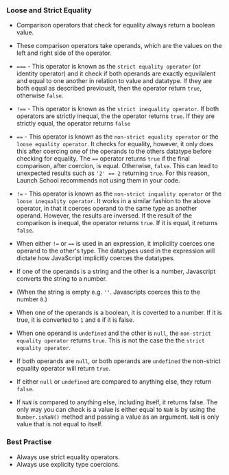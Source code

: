 ### Loose and Strict Equality 

* Comparison operators that check for equality always return a boolean value. 

* These comparison operators take operands, which are the values on the left and right side of the operator. 

* `===` - This operator is known as the `strict equality operator` (or identity operator) and it check if both operands are exactly equvilalent and equal to one another in relation to value and datatype. If they are both equal as described previouslt, then the operator return `true`, otherwise `false`.  

* `!==` - This operator is known as the `strict inequality operator`. If both operators are strictly inequal, the the operator returns `true`. If they are strictly equal, the operator returns `false`

* `==` - This operator is known as the `non-strict equality operator` or the `loose equality operator`. It checks for equality, however, it only does this after coercing one of the operands to the others datatype before checking for equality. The `==` operator returns `true` if the final comparison, after coercion, is equal. Otherwise, `false`. This can lead to unexpected results such as `'2' == 2` returning `true`. For this reason, Launch School recommends not using them in your code. 

* `!=` - This operator is known as the `non-strict inquality operator` or the `loose inequality operator`. It works in a similar fashion to the above operator, in that it coerces operand to the same type as another operand. However, the results are inversed. If the result of the comparison is inequal, the operator returns `true`. If it is equal, it returns `false`.

* When either `!=` or `==` is used in an expression, it implicilty coerces one operand to the other's type. The datatypes used in the expression will dictate how JavaScript implicitly coerces the datatypes. 

* If one of the operands is a string and the other is a number, Javascript converts the string to a number. 
- (When the string is empty e.g. `''`. Javascripts coerces this to the number `0`.)

* When one of the operands is a boolean, it is coverted to a number. If it is true, it is converted to `1` and `0` if it is false. 

* When one operand is `undefined` and the other is `null`, the `non-strict equality operator` returns `true`. This is not the case the the `strict equality operator`.

* If both operands are `null`, or  both operands are `undefined` the non-strict equality operator will return `true`. 

* If either `null` or `undefined` are compared to anything else, they return `false`.

* If `NaN` is compared to anything else, including itself, it returns false. The only way you can check is a value is either equal to `NaN` is by using the `Number.isNaN()` method and passing a value as an argument. `NaN` is only value that is not equal to itself. 

### Best Practise 

* Always use strict equality operators. 
* Always use explicity type coercions. 


